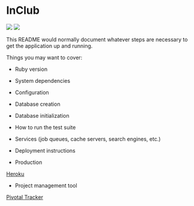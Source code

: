 # InClub
<a href="https://codeclimate.com/github/pedrogoncalvesk/InClub"><img src="https://codeclimate.com/github/pedrogoncalvesk/InClub/badges/gpa.svg" /></a>
<a href="https://travis-ci.org/pedrogoncalvesk/InClub"><img src="https://travis-ci.org/pedrogoncalvesk/InClub.svg?branch=master" /></a>

This README would normally document whatever steps are necessary to get the
application up and running.

Things you may want to cover:

* Ruby version

* System dependencies

* Configuration

* Database creation

* Database initialization

* How to run the test suite

* Services (job queues, cache servers, search engines, etc.)

* Deployment instructions

* Production

<a href="https://inclub.herokuapp.com/">Heroku</a>

* Project management tool

<a href="https://www.pivotaltracker.com/n/projects/1874393">Pivotal Tracker</a>
